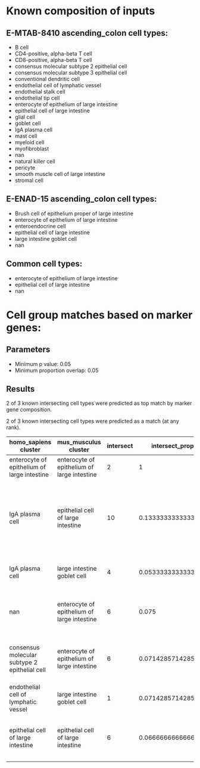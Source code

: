 # Known composition of inputs


## E-MTAB-8410 ascending_colon cell types:

 - B cell  
 - CD4-positive, alpha-beta T cell  
 - CD8-positive, alpha-beta T cell  
 - consensus molecular subtype 2 epithelial cell  
 - consensus molecular subtype 3 epithelial cell  
 - conventional dendritic cell  
 - endothelial cell of lymphatic vessel  
 - endothelial stalk cell  
 - endothelial tip cell  
 - enterocyte of epithelium of large intestine  
 - epithelial cell of large intestine  
 - glial cell  
 - goblet cell  
 - IgA plasma cell  
 - mast cell  
 - myeloid cell  
 - myofibroblast  
 - nan  
 - natural killer cell  
 - pericyte  
 - smooth muscle cell of large intestine  
 - stromal cell  


## E-ENAD-15 ascending_colon cell types:

 - Brush cell of epithelium proper of large intestine  
 - enterocyte of epithelium of large intestine  
 - enteroendocrine cell  
 - epithelial cell of large intestine  
 - large intestine goblet cell  
 - nan  


## Common cell types:

 - enterocyte of epithelium of large intestine  
 - epithelial cell of large intestine  
 - nan  

# Cell group matches based on marker genes:


## Parameters  

 - Minimum p value: 0.05  
 - Minimum proportion overlap: 0.05  

## Results 

2 of 3 known intersecting cell types were predicted as top match by marker gene composition.  

2 of 3 known intersecting cell types were predicted as a match (at any rank).  

| homo_sapiens cluster | mus_musculus cluster | intersect | intersect_prop | intersect_gene_ids | intersect_gene_symbols |  
| --- | --- | --- | --- | --- | --- |
| enterocyte of epithelium of large intestine | enterocyte of epithelium of large intestine | 2 | 1 | ENSMUSG00000000805, ENSMUSG00000035775 | Car4, Krt20 |  
| IgA plasma cell | epithelial cell of large intestine | 10 | 0.133333333333333 | ENSMUSG00000060036, ENSMUSG00000008668, ENSMUSG00000003970, ENSMUSG00000040952, ENSMUSG00000000740, ENSMUSG00000044533, ENSMUSG00000025508, ENSMUSG00000031320, ENSMUSG00000028495, ENSMUSG00000061787 | Rpl3, Rps18, Rpl8, Rps19, Rpl13, Rps2, Rplp2, Rps4x, Rps6, Rps17 |  
| IgA plasma cell | large intestine goblet cell | 4 | 0.0533333333333333 | ENSMUSG00000031770, ENSMUSG00000020484, ENSMUSG00000038991, ENSMUSG00000075701 | Herpud1, Xbp1, Txndc5, Selenos |  
| nan | enterocyte of epithelium of large intestine | 6 | 0.075 | ENSMUSG00000030587, ENSMUSG00000025497, ENSMUSG00000035852, ENSMUSG00000068874, ENSMUSG00000030739, ENSMUSG00000029727 | 2200002D01Rik, Cdhr5, Misp, Selenbp1, Myh14, Cyp3a13 |  
| consensus molecular subtype 2 epithelial cell | enterocyte of epithelium of large intestine | 6 | 0.0714285714285714 | ENSMUSG00000078439, ENSMUSG00000035775, ENSMUSG00000047040, ENSMUSG00000027317, ENSMUSG00000030587, ENSMUSG00000035852 | Smim24, Krt20, Prr15l, Ppp1r14d, 2200002D01Rik, Misp |  
| endothelial cell of lymphatic vessel | large intestine goblet cell | 1 | 0.0714285714285714 | ENSMUSG00000024029 | Tff3 |  
| epithelial cell of large intestine | epithelial cell of large intestine | 6 | 0.0666666666666667 | ENSMUSG00000042808, ENSMUSG00000061718, ENSMUSG00000025980, ENSMUSG00000024597, ENSMUSG00000018446, ENSMUSG00000008540 | Gpx2, Ppp1r1b, Hspd1, Slc12a2, C1qbp, Mgst1 |  
